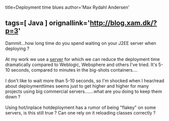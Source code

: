 title=Deployment time blues
author='Max Rydahl Andersen'

tags=[ Java ]
orignallink='http://blog.xam.dk/?p=3'
---
<div><p>Dammit...how long time do you spend waiting on your J2EE server when deploying ?<br><br>
At my work we use a <a href="http://www.trifork.com" title="Fast inplace deployment...">server</a> for which we can reduce the deployment time dramatically compared to Weblogic, Websphere and others I've tried. It's 5-10 seconds, compared to minutes in the big-shots containers....<br><br>
I don't like to wait more than 5-10 seconds, so I'm shocked when I hear/read about deploymenttimes seems just to get higher and higher for many projects using big commercial servers.......what are you doing to keep them down ?<br><br>
Using hot/inplace hotdeployment has a rumor of being "flakey" on some servers, is this still true ? Can one rely on it reloading classes correctly ?</p></div>
